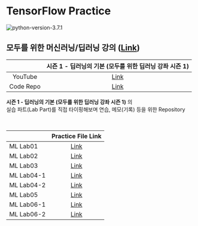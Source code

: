 # TensorFlow Practice

![python-version-3.7.1](https://img.shields.io/badge/python-3.7.1-blue.svg)

## 모두를 위한 머신러닝/딥러닝 강의 ([Link](http://hunkim.github.io/ml/))  

|           |              시즌 1 - 딥러닝의 기본 (모두를 위한 딥러닝 강좌 시즌 1)             |
|:---------:|:--------------------------------------------------------------------------------:|
|  YouTube  | [Link](https://www.youtube.com/playlist?list=PLlMkM4tgfjnLSOjrEJN31gZATbcj_MpUm) |
| Code Repo |              [Link](https://github.com/hunkim/DeepLearningZeroToAll)             |

**시즌 1 - 딥러닝의 기본 (모두를 위한 딥러닝 강좌 시즌 1)** 의  
실습 파트(Lab Part)를 직접 타이핑해보며 연습, 메모(기록) 등을 위한 Repository

<br>

|          |                                        Practice File Link                                         |
|----------|:-------------------------------------------------------------------------------------------------:|
| ML Lab01 | [Link](https://github.com/DevBruce/TensorFlow-Practice/blob/master/practice_files/ml_lab01.ipynb) |
| ML Lab02 | [Link](https://github.com/DevBruce/TensorFlow-Practice/blob/master/practice_files/ml_lab02.ipynb) |
| ML Lab03 | [Link](https://github.com/DevBruce/TensorFlow-Practice/blob/master/practice_files/ml_lab03.ipynb) |
| ML Lab04-1 | [Link](https://github.com/DevBruce/TensorFlow-Practice/blob/master/practice_files/ml_lab04-1.ipynb) |
| ML Lab04-2 | [Link](https://github.com/DevBruce/TensorFlow-Practice/blob/master/practice_files/ml_lab04-2.ipynb) |
| ML Lab05 | [Link](https://github.com/DevBruce/TensorFlow-Practice/blob/master/practice_files/ml_lab05.ipynb) |
| ML Lab06-1 | [Link](https://github.com/DevBruce/TensorFlow-Practice/blob/master/practice_files/ml_lab06-1.ipynb) |
| ML Lab06-2 | [Link](https://github.com/DevBruce/TensorFlow-Practice/blob/master/practice_files/ml_lab06-2.ipynb) |
